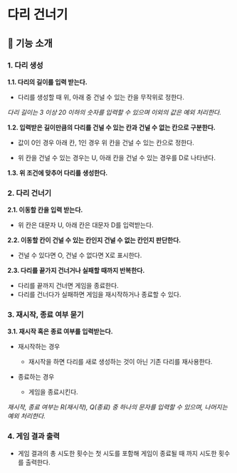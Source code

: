 # 다리 건너기

## 🚀 기능 소개

### 1. 다리 생성

**1.1. 다리의 길이를 입력 받는다.**

- 다리를 생성할 때 위, 아래 중 건널 수 있는 칸을 무작위로 정한다.

_다리 길이는 3 이상 20 이하의 숫자를 입력할 수 있으며 이외의 값은 예외 처리한다._

**1.2. 입력받은 길이만큼의 다리를 건널 수 있는 칸과 건널 수 없는 칸으로 구분한다.**

- 값이 0인 경우 아래 칸, 1인 경우 위 칸을 건널 수 있는 칸으로 정한다.

- 위 칸을 건널 수 있는 경우는 U, 아래 칸을 건널 수 있는 경우를 D로 나타낸다.

**1.3. 위 조건에 맞추어 다리를 생성한다.**

### 2. 다리 건너기

**2.1. 이동할 칸을 입력 받는다.**

- 위 칸은 대문자 U, 아래 칸은 대문자 D를 입력받는다.

**2.2. 이동할 칸이 건널 수 있는 칸인지 건널 수 없는 칸인지 판단한다.**

- 건널 수 있다면 O, 건널 수 없다면 X로 표시한다.

**2.3. 다리를 끝가지 건너거나 실패할 때까지 반복한다.**

- 다리를 끝까지 건너면 게임을 종료한다.
- 다리를 건너다가 실패하면 게임을 재시작하거나 종료할 수 있다.

### 3. 재시작, 종료 여부 묻기

**3.1. 재시작 혹은 종료 여부를 입력받는다.**

- 재시작하는 경우

  - 재시작을 하면 다리를 새로 생성하는 것이 아닌 기존 다리를 재사용한다.

- 종료하는 경우

  - 게임을 종료시킨다.

_재시작, 종료 여부는 R(재시작), Q(종료) 중 하나의 문자를 입력할 수 있으며, 나머지는 예외 처리한다._

### 4. 게임 결과 출력

- 게임 결과의 총 시도한 횟수는 첫 시도를 포함해 게임이 종료될 때 까지 시도한 횟수를 출력한다.
